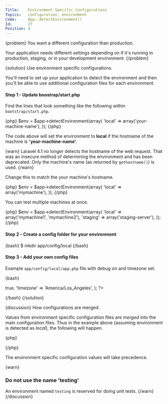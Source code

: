 ```yaml
---
Title:    Environment Specific Configurations
Topics:   configuration, environment
Code:     App::detectEnvironment()
Id:       27
Position: 4
---
```


{problem}
You want a different configuration than production.

Your application needs different settings depending on if it's running in production, staging, or in your development environment.
{/problem}

{solution}
Use environment specific configurations.

You'll need to set up your application to detect the environment and then you'll be able to use additional configuration files for each environment.

#### Step 1 - Update boostrap/start.php

Find the lines that look something like the following within `bootstrap/start.php`.

{php}
$env = $app->detectEnvironment(array(
	'local' => array('your-machine-name'),
));
{/php}

The code above will set the environment to **local** if the hostname of the machine is **'your-machine-name'**.

{warn}
Laravel 4.1 no longer detects the hostname of the web request. That was an insecure method of determining the environment and has been deprecated. Only the machine's name (as returned by `gethostname()`) is used.
{/warn}

Change this to match the your machine's hostname.

{php}
$env = $app->detectEnvironment(array(
	'local' => array('mymachine'),
));
{/php}

You can test multiple machines at once.

{php}
$env = $app->detectEnvironment(array(
	'local' => array('mymachine1', 'mymachine2'),
	'staging' => array('staging-server'),
));
{/php}

#### Step 2 - Create a config folder for your environment

{bash}
$ mkdir app/config/local
{/bash}

#### Step 3 - Add your own config files

Example `app/config/local/app.php` file with debug on and timezone set.

{bash}
<?php
return array(
	'debug' => true,
	'timezone' => 'America/Los_Angeles',
);
?>
{/bash}
{/solution}

{discussion}
How configurations are merged.

Values from environment specific configuration files are _merged_ into the main configuration files. Thus in the example above (assuming environment is detected as _local_), the following will happen.

{php}
<?php
// key comes from app/config/app.php.
// this will output a big long random string
echo Config::get('app.key');

// timezone comes from app/config/local/app.php
// this will output "America/Los_Angeles"
echo Config::get('app.timezone');
?>
{/php}

The environment specific configuration values will take precedence.

{warn}
### Do not use the name 'testing'

An environment named `testing` is reserved for doing unit tests.
{/warn}
{/discussion}
